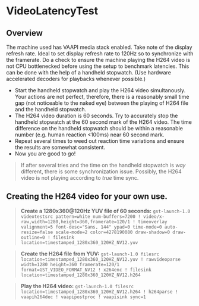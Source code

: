 # VideoLatencyTest

## Overview
The machine used has VAAPI media stack enabled. Take note of the display refresh rate. Ideal to set display refresh rate to 120Hz so to synchronize with the framerate.
Do a check to ensure the machine playing the H264 video is not CPU bottlenecked before using the setup to benchmark latencies. This can be done with the help of a handheld stopwatch. (Use hardware accelerated decoders for playbacks whenever possible.)
- Start the handheld stopwatch and play the H264 video simultanously. Your actions are not perfect, therefore, there is a reasonably small time gap (not noticeable to the naked eye) between the playing of H264 file and the handheld stopwatch.
- The H264 video duration is 60 seconds. Try to accurately stop the handheld stopwatch at the 60 second mark of the H264 video. The time difference on the handheld stopwatch should be within a reasonable number (e.g. human reaction <100ms) near 60 second mark.
- Repeat several times to weed out reaction time variations and ensure the results are somewhat consistent.
- Now you are good to go!

> If after several tries and the time on the handheld stopwatch is *way* different, there is some synchronization issue. Possibly, the H264 video is not playing according to *true* time sync.

## Creating the H264 video for your own use.
> **Create a 1280x360@120Hz YUV file of 60 seconds:** `gst-launch-1.0 videotestsrc pattern=white num-buffers=7200 ! video/x-raw,width=1280,height=360,framerate=120/1 ! timeoverlay valignment=5 font-desc="Sans, 144" ypad=0 time-mode=0 auto-resize=false scale-mode=2 color=4278190080 draw-shadow=0 draw-outline=0 ! filesink location=timestamped_1280x360_120HZ_NV12.yuv`

> **Create the H264 file from YUV:** `gst-launch-1.0 filesrc location=timestamped_1280x360_120HZ_NV12.yuv ! rawvideoparse width=1280 height=360 framerate=120/1 format=GST_VIDEO_FORMAT_NV12 ! x264enc ! filesink location=timestamped_1280x360_120HZ_NV12.h264`

> **Play the H264 video:** `gst-launch-1.0 filesrc location=timestamped_1280x360_120HZ_NV12.h264 ! h264parse ! vaapih264dec ! vaapipostproc ! vaapisink sync=1`
